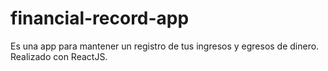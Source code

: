 # financial-record-app
Es una app para mantener un registro de tus ingresos y egresos de dinero. Realizado con ReactJS.
